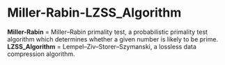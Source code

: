 # Miller-Rabin-LZSS_Algorithm
**Miller-Rabin** = Miller–Rabin primality test, a probabilistic primality test algorithm which determines whether a given number is likely to be prime.
**LZSS_Algorithm** = Lempel–Ziv–Storer–Szymanski, a lossless data compression algorithm.
